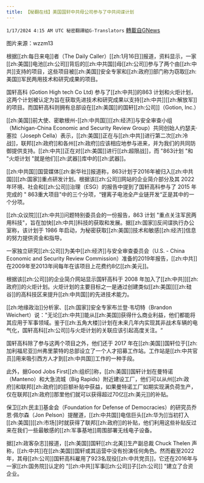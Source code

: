 ```yaml
---
title: 【秘翻在线】美国国轩中共母公司参与了中共间谍计划
---
```

`1/17/2024 4:15 AM UTC 秘密翻譯組G-Translators` [轉載自GNews](https://gnews.org/articles/2226960)

图片来源：wzzm13

根据[[zh:每日来电]]者（The Daily Caller）[[zh:1月16日]]报道，资料显示，一家[[zh:美国]]电池[[zh:公司]]背后的[[zh:中共国]]母[[zh:公司]]参与了两个由[[zh:中共]]支持的项目，这些项目被[[zh:美国]]安全专家和[[zh:政府]]部门称为窃取[[zh:美国]]军民两用技术和研究成果的项目。

国轩高科 (Gotion High tech Co Ltd) 参与了[[zh:中共]]的863 计划和火炬计划，这两个计划被认定为旨在获取先进技术和研究成果以支持[[zh:中共]][[zh:解放军]]的项目。而国轩高科则拥有总部设在[[zh:美国]]的国轩[[zh:公司]]（Gotion, Inc.）

[[zh:美国]]前大使、密歇根州\-[[zh:中共国]][[zh:经济]]与安全审查小组（Michigan-China Economic and Security Review Group）共同创始人约瑟夫·塞拉（Joseph Cella）表示，[[zh:美国]]正在与[[zh:中共]]进行第二次[[zh:冷战]]，联邦[[zh:政府]]和各州[[zh:政府]]应该相应地参与进来，并为我们的共同防御提供支持。[[zh:中共]]正在对[[zh:美国]]进行[[zh:超限战]]，而 "863计划 "和 "火炬计划 "就是他们[[zh:武器]]库中的[[zh:武器]]。

[[zh:中共国]]国营媒体[[zh:新华社]]报道称，863计划于2016年被归入[[zh:中共国]][[zh:国家]]重点研发计划。根据该[[zh:公司]]网站的企业简介部分及其 2022 年环境、社会和[[zh:公司]]治理（ESG）的报告中提到了国轩高科参与了 2015 年完成的 " 863重大项目"中的三个分项，“锂离子电池全产业链开发“正是其中的一个分项。

[[zh:众议院]][[zh:中共]]问题特别委员会的一份报告，863 计划 "重点关注军民两用科技"，旨在加快[[zh:中共]]科技的获取和发展。据[[zh:国家]]反间谍执行办公室称，该计划于 1986 年启动，为秘密获取[[zh:美国]]技术和敏感[[zh:经济]]信息的努力提供资金和指导。

一家独立研究[[zh:公司]]为美中[[zh:经济]]与安全审查委员会（U.S. - China Economic and Security Review Commission）准备的2019年报告，[[zh:中共]]在2009年至2013年间每年在该项目上花费约8亿[[zh:美元]]。

根据该[[zh:公司]]的企业简介网站显示国轩高科于 2008 年加入了[[zh:中共]][[zh:政府]]的火炬计划。火炬计划的主要目标之一是通过创建类似[[zh:美国]][[zh:硅谷]]的高科技区来提升[[zh:中共国]]的先进技术能力。

[[zh:地缘政治]]分析家、[[zh:国家]]安全专家布兰登·韦切特（Brandon Weichert）说："无论[[zh:中共]]能从[[zh:美国]]获得什么商业利益，他们都能将其应用于军事领域。鉴于[[zh:五角大楼]]计划在未来几年内实现其非战术车辆的电气化，国轩高科[[zh:公司]]与火炬计划的关联应该引起高度关注。“

国轩高科除了参与这两个项目之外，他们还于 2017 年在[[zh:美国]]国轩位于[[zh:加利福尼亚]]州弗里蒙特的总部设立了一个人才招募工作站。工作站是[[zh:中共官员]]用来吸引西方人才到[[zh:中共国]]工作的一种手段。

此外，据Good Jobs First[[zh:组织]]称，[[zh:美国]]国轩计划在曼特诺（Manteno）和大急流城（Big Rapids）附近建设工厂，他们可以从州[[zh:政府]]和联邦[[zh:政府]]的巨额补贴中获益，如果曼特诺工厂如期实现满负荷生产，仅在联邦[[zh:政府]]那里他们就可以获得超过70亿[[zh:美元]]的补贴。

保卫[[zh:民主]]基金会（Foundation for Defense of Democracies）的研究员乔恩·佩尔森（Jon Pelson）提醒道，[[zh:中共国]]电信巨头[[zh:华为]]当初打入[[zh:美国]][[zh:市场]]时就获得了联邦[[zh:政府]]的补贴，他们利用这些补贴反过来在我们一些最敏感的[[zh:军事基地]]周围部署无线电子设备。

据[[zh:政客杂志]]报道，[[zh:美国]]国轩[[zh:北美]]生产副总裁 Chuck Thelen 声称，[[zh:中共]]在[[zh:美国]]国轩或其运营中没有扮演任何角色。然而截至2022年，其母[[zh:公司]]国轩高科雇用了923名现役[[zh:中共党员]]，它还在2016年与一家[[zh:国务院]]认定的 "[[zh:中共]]军事[[zh:公司]]子[[zh:公司]] "建立了合资企业。
